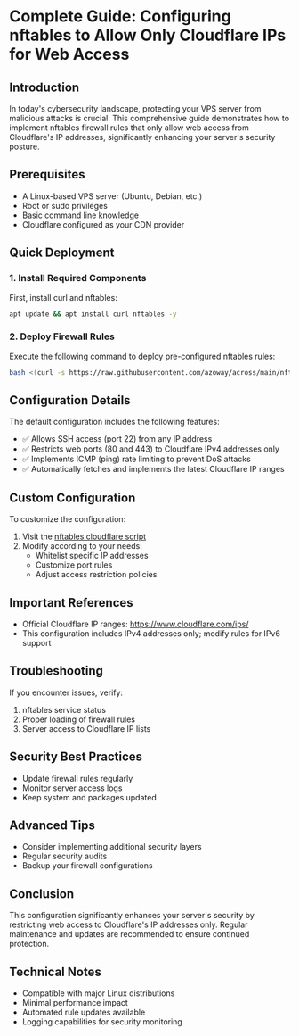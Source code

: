 # Complete Guide: Configuring nftables to Allow Only Cloudflare IPs for Web Access

## Introduction
In today's cybersecurity landscape, protecting your VPS server from malicious attacks is crucial. This comprehensive guide demonstrates how to implement nftables firewall rules that only allow web access from Cloudflare's IP addresses, significantly enhancing your server's security posture.

## Prerequisites
- A Linux-based VPS server (Ubuntu, Debian, etc.)
- Root or sudo privileges
- Basic command line knowledge
- Cloudflare configured as your CDN provider

## Quick Deployment

### 1. Install Required Components
First, install curl and nftables:
```bash
apt update && apt install curl nftables -y
```

### 2. Deploy Firewall Rules
Execute the following command to deploy pre-configured nftables rules:
```bash
bash <(curl -s https://raw.githubusercontent.com/azoway/across/main/nftables/nft-cloudflare.sh)
```

## Configuration Details
The default configuration includes the following features:
- ✅ Allows SSH access (port 22) from any IP address
- ✅ Restricts web ports (80 and 443) to Cloudflare IPv4 addresses only
- ✅ Implements ICMP (ping) rate limiting to prevent DoS attacks
- ✅ Automatically fetches and implements the latest Cloudflare IP ranges

## Custom Configuration
To customize the configuration:
1. Visit the [nftables cloudflare script](https://github.com/azoway/across/blob/main/nftables/nft-cloudflare.sh)
2. Modify according to your needs:
   - Whitelist specific IP addresses
   - Customize port rules
   - Adjust access restriction policies

## Important References
- Official Cloudflare IP ranges: https://www.cloudflare.com/ips/
- This configuration includes IPv4 addresses only; modify rules for IPv6 support

## Troubleshooting
If you encounter issues, verify:
1. nftables service status
2. Proper loading of firewall rules
3. Server access to Cloudflare IP lists

## Security Best Practices
- Update firewall rules regularly
- Monitor server access logs
- Keep system and packages updated

## Advanced Tips
- Consider implementing additional security layers
- Regular security audits
- Backup your firewall configurations

## Conclusion
This configuration significantly enhances your server's security by restricting web access to Cloudflare's IP addresses only. Regular maintenance and updates are recommended to ensure continued protection.

## Technical Notes
- Compatible with major Linux distributions
- Minimal performance impact
- Automated rule updates available
- Logging capabilities for security monitoring 